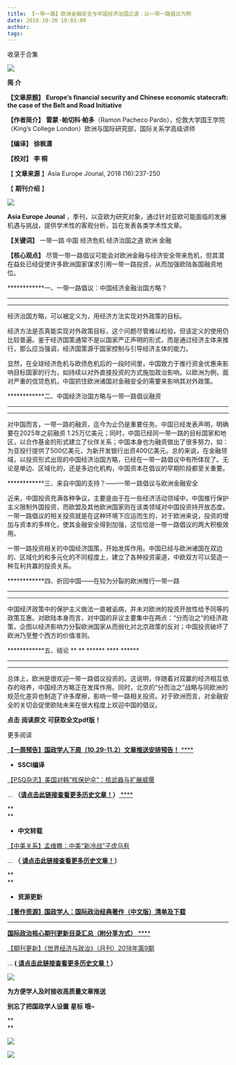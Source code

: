 ```yaml
---
title: 【一带一路】欧洲金融安全与中国经济治国之道：以一带一路倡议为例
date: 2018-10-30 18:03:00
author: 
tags: 
---
```



收录于合集

![](/images/3559/2.gif)

  

**简 介**

  

  

 **【文章原题】** **Europe’s financial security and Chinese economic statecraft: the
case of the Belt and Road Initiative**

 **【作者简介】** **雷蒙 ·帕切科·帕多**（Ramon Pacheco Pardo），伦敦大学国王学院（King’s College
London）欧洲与国际研究部，国际关系学高级讲师

 **【编译】** **徐枫潇**

 **【校对】** **李 桐**

【 **文章来源** 】Asia Europe Jounal, 2018 (16):237-250

【 **期刊介绍** 】

![](/images/3559/3.png)

**Asia Europe Jounal** ，季刊，以亚欧为研究对象，通过针对亚欧可能面临的发展机遇与挑战，提供学术性的客观分析，旨在发表各类学术性文章。

 **【关键词】** 一带一路 中国 经济危机 经济治国之道 欧洲 金融

 **【核心观点】** 尽管一带一路倡议可能会对欧洲金融与经济安全带来危机，但其潜在益处已经促使许多欧洲国家谋求引用一带一路投资，从而加强欧陆各国融资地位。

  

************一、一带一路倡议：中国经济金融治国方略？

 ** **  
****

  

经济治国方略，可以被定义为，用经济方法实现对外政策的目标。

经济方法是否真能实现对外政策目标，这个问题尽管难以检验，但该定义的使用仍比较普遍。鉴于经济国策通常不是以国家严正声明的形式，而是通过经济主体来推行，那么应当强调，经济国策源于国家控制与引导经济主体的能力。

显然，在全球经济危机与欧债危机后的一段时间里，中国致力于推行资金优惠来影响目标国家的行为，如持续以对外直接投资的方式施加政治影响。以欧洲为例，面对严重的信贷危机，中国抓住欧洲诸国对金融安全的需要来影响其对外政策。

************二、中国经济治国方略与一带一路倡议融资

 ** **  
****

  

对中国而言，一带一路的融资，迄今为止仍是重要任务。中国已经发表声明，明确要在2025年之前融资
1.25万亿美元；同时，中国已经同一带一路的目标国家和地区，以合作基金的形式建立了伙伴关系；中国本身也为融资做出了很多努力，如：为亚投行提供了500亿美元，为新开发银行出资400亿美元。总的来说，在金融领域，以投资形式出现的中国经济治国方略，已经在一带一路倡议中有所体现了。无论是单边、区域化的，还是多边化机构，中国资本在倡议的早期阶段都至关重要。

  

************三、来自中国的支持？——一带一路倡议与欧洲金融安全

近来，中国投资充满各种争议，主要是由于在一些经济活动领域中，中国推行保护主义限制外国投资，而欧盟及其他欧洲国家则在该类领域对中国投资持开放态度。一带一路倡议的相关投资就是在这种环境下应运而生的，对于欧洲来说，投资的增加与资本的多样化，使其金融安全得到加强，这恰恰是一带一路倡议的两大积极效用。

一带一路投资相关的中国经济国策，开始发挥作用。中国已经与欧洲诸国在双边的、区域化的和多元化的不同程度上，建立了各种投资渠道，中欧双方可以营造一种互利共赢的投资关系。

  

************四、折回中国——在较为分裂的欧洲推行一带一路

 ** **  
****

  

中国经济政策中的保护主义做法一直被诟病，并未对欧洲的投资开放性给予同等的政策互惠。对欧陆本身而言，对中国的非议主要集中在两点：“分而治之”的经济政策，企图以经济影响力分裂欧洲国家从而弱化对北京政策的反对；中国投资破坏了欧洲乃至整个西方的价值准则。

  

************五、结论 ** ** ****** **** ******

 ** **  
****

  

总体上，欧洲是很欢迎一带一路倡议投资的。这说明，伴随着对双赢的经济相互依存的培养，中国经济方略正在发挥作用。同时，北京的“分而治之”战略与同欧洲的规范化差异也制造了许多摩擦，影响一带一路相关投资。对于欧洲而言，对金融安全的关切会促使欧陆未来在很大程度上欢迎中国的倡议。

  

 **点击** **阅读原文** **可获取全文pdf版！**

  

更多阅读

  

[ **【一周预告】国政学人下周（10.29-11.2）文章推送安排预告！**
****](http://mp.weixin.qq.com/s?__biz=MzI3MTYzMzE5Mw==&mid=2247487634&idx=1&sn=5b6f0799694cb393d96a9fc4149cd81b&chksm=eb3f8ed4dc4807c23eb199fd9d063ba2e609ae37019b9ef87ffc849d2ce9ba0d7d26bd4b0f3b&scene=21#wechat_redirect)  

  *  **SSCI编译**

[【PSQ杂志】美国对韩“核保护伞”：核武器与扩展威慑](http://mp.weixin.qq.com/s?__biz=MzI3MTYzMzE5Mw==&mid=2247487647&idx=1&sn=5febe6bd8873059dce70669466e529b4&chksm=eb3f8ed9dc4807cf793c604aa2c2e3224cbd697bf8ea02dba0307ba9706e5a08a1a98998b92d&scene=21#wechat_redirect)

...
**（[请点击此链接查看更多历史文章！](https://mp.weixin.qq.com/s?__biz=MzI3MTYzMzE5Mw==&mid=2247487647&idx=4&sn=713bf729dca089516e8f304f88955380&scene=21#wechat_redirect)）**[
****](https://mp.weixin.qq.com/s?__biz=MzI3MTYzMzE5Mw==&mid=2247487647&idx=4&sn=713bf729dca089516e8f304f88955380&scene=21#wechat_redirect)

 **  
**

  *  **中文转载**  

[【中美关系】孟维瞻：中美“新冷战”子虚乌有](http://mp.weixin.qq.com/s?__biz=MzI3MTYzMzE5Mw==&mid=2247487628&idx=1&sn=d7cb530fed06ef298261c964aa296cd7&chksm=eb3f8ecadc4807dc4dc4998766ecde15b913df97fc36ec55319745a19966d9b773ccdb1c1879&scene=21#wechat_redirect)

... **（[
**请点击此链接查看更多历史文章！**](https://mp.weixin.qq.com/s?__biz=MzI3MTYzMzE5Mw==&mid=2247487647&idx=4&sn=713bf729dca089516e8f304f88955380&scene=21#wechat_redirect)）**  

 **  
**

  *  **资源更新**

[
**【著作资源】国政学人：国际政治经典著作（中文版）清单及下载**](http://mp.weixin.qq.com/s?__biz=MzI3MTYzMzE5Mw==&mid=2247487449&idx=1&sn=1cbff6df66f6abfc6a0d8c6ffb7009ae&chksm=eb3f919fdc481889044acba8452e2cbaf6ed889541c3064af97bf6548be462824b7aea112f0b&scene=21#wechat_redirect)
****

[ **国际政治核心期刊更新目录汇总（附分享方式）**
****](http://mp.weixin.qq.com/s?__biz=MzI3MTYzMzE5Mw==&mid=2247484304&idx=2&sn=6bd65ae62178d067902a7674b8841b69&chksm=eb3f9dd6dc4814c041f51573c393daeabbf39a9fa124ee182bbabf507c7355754a549dd3f332&scene=21#wechat_redirect)  

[【期刊更新】《世界经济与政治》（月刊）2018年第9期](http://mp.weixin.qq.com/s?__biz=MzI3MTYzMzE5Mw==&mid=2247487647&idx=2&sn=f1646c1eec06dbbfee87201348237e2d&chksm=eb3f8ed9dc4807cfe5119fae16e693fed467ae54e94856aed556fadf063cddb5143a846b0b53&scene=21#wechat_redirect)  

... **([
**请点击此链接查看更多历史文章！**](https://mp.weixin.qq.com/s?__biz=MzI3MTYzMzE5Mw==&mid=2247487647&idx=4&sn=713bf729dca089516e8f304f88955380&scene=21#wechat_redirect)）**

  

![](/images/3559/4.jpeg)

  

 **为方便学人及时接收高质量文章推送**

 **别忘了把国政学人设置** **星标** **哦~**

 **  
**

![](/images/3559/5.gif)

![](/images/3559/6.gif)

